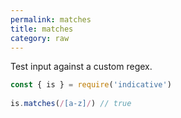 ```yaml
---
permalink: matches
title: matches
category: raw
---
```


Test input against a custom regex.
 
```js
const { is } = require('indicative')
 
is.matches(/[a-z]/) // true
```
